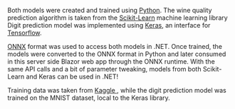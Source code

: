  Both models were created and trained using <a href="https://www.python.org/" target="_blank">Python</a>.
The wine quality prediction algorithm is taken from the <a href="https://scikit-learn.org/stable/index.html" target="_blank">Scikit-Learn</a> machine learning library 
Digit prediction model was implemented using <a href="https://keras.io/" target="_blank">Keras</a>, an interface for <a href="https://www.tensorflow.org/" target="_blank">Tensorflow</a>.

<a href="https://onnx.ai/" target="_blank">ONNX</a> format was used to access both models in .NET. 
Once trained, the models were converted to the ONNX format in Python and later consumed in this server side Blazor web app through the ONNX runtime. With the same API calls and a bit of parameter tweaking, models from both Scikit-Learn and Keras can be used in .NET!

        
Training data was taken from <a href="https://www.kaggle.com/yasserh/wine-quality-dataset" target="_blank"> Kaggle </a>, while the digit prediction model was trained on the MNIST dataset, local to the Keras library. 
 
